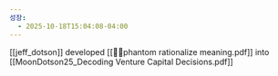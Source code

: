 ```yaml
---
성장:
  - 2025-10-18T15:04:08-04:00
---
```

[[jeff_dotson]] developed [[📝👻phantom rationalize meaning.pdf]] into  [[MoonDotson25_Decoding Venture Capital Decisions.pdf]]